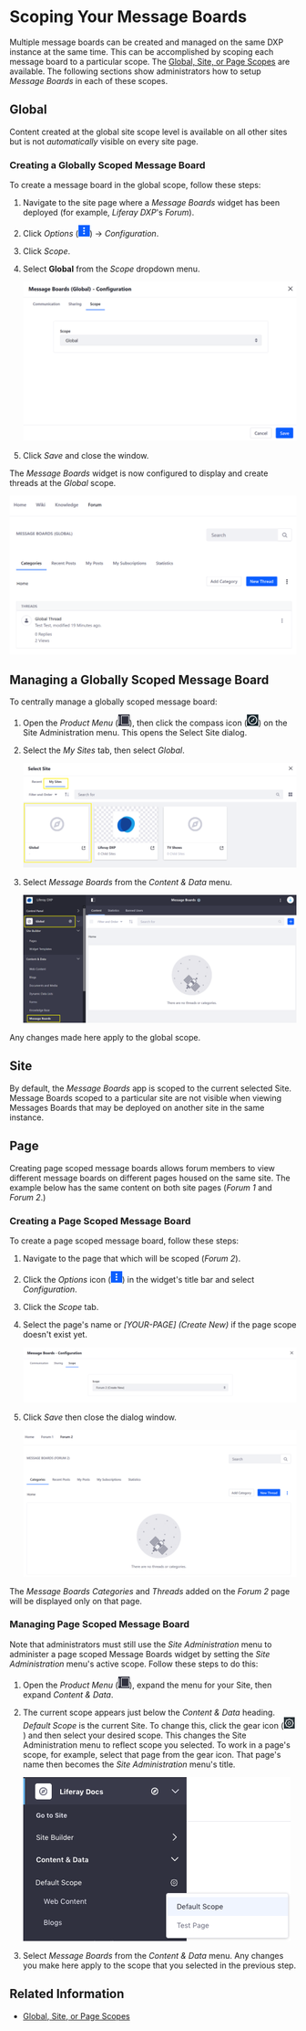 # Scoping Your Message Boards

 Multiple message boards can be created and managed on the same DXP instance at the same time. This can be accomplished by scoping each message board to a particular scope. The [Global, Site, or Page Scopes](https://help.liferay.com/hc/articles/360028819992-Widget-Scope) are available. The following sections show administrators how to setup _Message Boards_ in each of these scopes.

## Global

Content created at the global site scope level is available on all other sites but is not _automatically_ visible on every site page.

### Creating a Globally Scoped Message Board

To create a message board in the global scope, follow these steps:

1. Navigate to the site page where a _Message Boards_ widget has been deployed (for example, _Liferay DXP_'s _Forum_).
1. Click _Options_ (![widget options](../../../images/icon-widget-options.png)) &rarr; _Configuration_.
1. Click _Scope_.
1. Select **Global** from the _Scope_ dropdown menu.

    ![Figure 3. Selecting the Global scope](./scoping-your-message-boards/images/07.png)

1. Click _Save_ and close the window.

The _Message Boards_ widget is now configured to display and create threads at the _Global_ scope.

![Figure 4. Viewing globally scoped content on another site](./scoping-your-message-boards/images/08.png)

## Managing a Globally Scoped Message Board

To centrally manage a globally scoped message board:

1. Open the _Product Menu_ (![Product Menu](../../../images/icon-product-menu.png)), then click the compass icon (![Compass](../../../images/icon-compass.png)) on the Site Administration menu. This opens the Select Site dialog.
1. Select the _My Sites_ tab, then select _Global_.

    ![Figure 1: Select the Global site from the site selector.](./scoping-your-message-boards/images/01.png)

1. Select _Message Boards_ from the _Content & Data_ menu.

    ![Figure 2: After changing to the global scope, select Message Boards from the Content & Data menu in Site Administration.](./scoping-your-message-boards/images/02.png)

Any changes made here apply to the global scope.

## Site

By default, the _Message Boards_ app is scoped to the current selected Site. Message Boards scoped to a particular site are not visible when viewing Messages Boards that may be deployed on another site in the same instance.

## Page

Creating page scoped message boards allows forum members to view different message boards on different pages housed on the same site. The example below has the same content on both site pages (_Forum 1_ and _Forum 2_.)

<!-- ![Figure 5: Viewing site-scoped content](./scoping-your-message-boards/images/03.png) -->

### Creating a Page Scoped Message Board

To create a page scoped message board, follow these steps:

1. Navigate to the page that which will be scoped (_Forum 2_).
1. Click the _Options_ icon (![Options](../../../images/icon-widget-options.png)) in the widget's title bar and select _Configuration_.
1. Click the _Scope_ tab.
1. Select the page's name or _[YOUR-PAGE] (Create New)_ if the page scope doesn't exist yet.

   ![Figure 6. page scoped content](./scoping-your-message-boards/images/04.png)

1. Click _Save_ then close the dialog window.

    ![Figure 7. Viewing page scoped content](./scoping-your-message-boards/images/05.png)

The _Message Boards Categories_ and _Threads_ added on the _Forum 2_ page will be displayed only on that page.

### Managing Page Scoped Message Board

Note that administrators must still use the _Site Administration_ menu to administer a page scoped Message Boards widget by setting the _Site Administration_ menu's active scope. Follow these steps to do this:

1. Open the _Product Menu_ (![Product Menu](../../../images/icon-product-menu.png)), expand the menu for your Site, then expand _Content & Data_.

1. The current scope appears just below the _Content & Data_ heading. _Default Scope_ is the current Site. To change this, click the gear icon (![Gear](../../../images/icon-control-menu-gear.png)) and then select your desired scope. This changes the Site Administration menu to reflect scope you selected. To work in a page's scope, for example, select that page from the gear icon. That page's name then becomes the _Site Administration_ menu's title.

    ![Figure 8: Select the page's scope under the Content & Data menu in Site Administration.](./scoping-your-message-boards/images/06.png)

1. Select *Message Boards* from the _Content & Data_ menu. Any changes you make here apply to the scope that you selected in the previous step.

## Related Information

* [Global, Site, or Page Scopes](https://help.liferay.com/hc/articles/360028819992-Widget-Scope)
